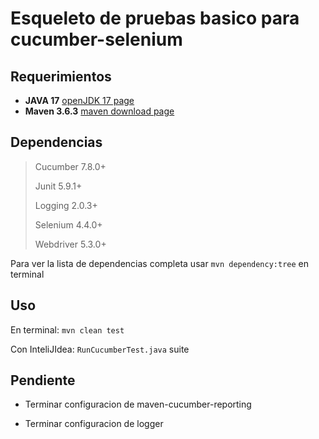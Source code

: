 

# Esqueleto de pruebas basico para cucumber-selenium

## Requerimientos

+ **JAVA 17** [openJDK 17 page](https://openjdk.org/projects/jdk/17/)
+ **Maven 3.6.3** [maven download page](https://maven.apache.org/download.cgi)

## Dependencias

>Cucumber 7.8.0+
> 
>Junit 5.9.1+
> 
>Logging 2.0.3+
> 
>Selenium 4.4.0+
> 
>Webdriver 5.3.0+

Para ver la lista de dependencias completa usar `mvn dependency:tree` en terminal

## Uso

En terminal: `mvn clean test`

Con InteliJIdea: `RunCucumberTest.java` suite


## Pendiente

+ Terminar configuracion de maven-cucumber-reporting
 
+ Terminar configuracion de logger